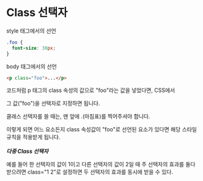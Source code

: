 # Class 선택자

style 태그에서의 선언

```css
.foo {
  font-size: 30px;
}
```

body 태그에서의 선언

```html
<p class="foo">...</p>
```

코드처럼 p 태그의 class 속성의 값으로 "foo"라는 값을 넣었다면, CSS에서

그 값("foo")을 선택자로 지정하면 됩니다.

클래스 선택자를 쓸 때는, 맨 앞에 .(마침표)를 찍어주셔야 합니다.

이렇게 되면 어느 요소든지 class 속성값이 "foo"로 선언된 요소가 있다면 해당 스타일 규칙을 적용받게 됩니다.
</br>
</br>
**_다중 Class 선택자_**

예를 들어 한 선택자의 값이 1이고 다른 선택자의 값이 2일 때 주 선택자의 효과를 둘다 받으려면 class="1 2"로 설정하면 두 선택자의 효과를 동시에 받을 수 있다.
